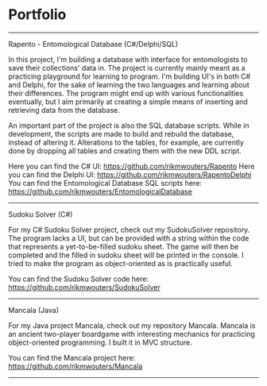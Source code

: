 # Portfolio

-------------------------------------------------------------------------------------------------------------

Rapento - Entomological Database (C#/Delphi/SQL)

In this project, I'm building a database with interface for entomologists to save their collections' data in. The project is currently mainly meant as a practicing playground for learning to program. I'm building UI's in both C# and Delphi, for the sake of learning the two languages and learning about their differences. The program might end up with various functionalities eventually, but I aim primarily at creating a simple means of inserting and retrieving data from the database.

An important part of the project is also the SQL database scripts. While in development, the scripts are made to build and rebuild the database, instead of altering it. Alterations to the tables, for example, are currently done by dropping all tables and creating them with the new DDL script.

Here you can find the C# UI: https://github.com/rikmwouters/Rapento
Here you can find the Delphi UI: https://github.com/rikmwouters/RapentoDelphi
You can find the Entomological Database SQL scripts here: https://github.com/rikmwouters/EntomologicalDatabase

--------------------------------------------------------------------------------------------------------------

Sudoku Solver (C#)

For my C# Sudoku Solver project, check out my SudokuSolver repository. The program lacks a UI, but can be provided with a string within the code that represents a yet-to-be-filled sudoku sheet. The game will then be completed and the filled in sudoku sheet will be printed in the console. I tried to make the program as object-oriented as is practically useful.

You can find the Sudoku Solver code here: https://github.com/rikmwouters/SudokuSolver

--------------------------------------------------------------------------------------------------------------

Mancala (Java)

For my Java project Mancala, check out my repository Mancala. Mancala is an ancient two-player boardgame with interesting mechanics for practicing object-oriented programming. I built it in MVC structure.

You can find the Mancala project here: https://github.com/rikmwouters/Mancala

--------------------------------------------------------------------------------------------------------------
